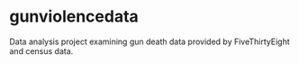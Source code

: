 # gunviolencedata
Data analysis project examining gun death data provided by FiveThirtyEight and census data. 
